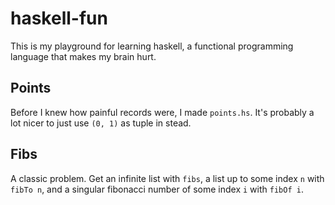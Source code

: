 # haskell-fun

This is my playground for learning haskell, a functional programming language that makes my brain hurt.


## Points

Before I knew how painful records were, I made `points.hs`.
It's probably a lot nicer to just use `(0, 1)` as tuple in stead.

## Fibs

A classic problem. Get an infinite list with `fibs`, a list up to some index `n` with `fibTo n`, and a singular fibonacci number of some index `i` with `fibOf i`.
